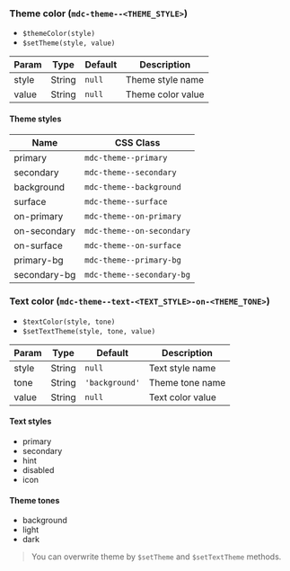 ### Theme color (`mdc-theme--<THEME_STYLE>`)

- `$themeColor(style)`
- `$setTheme(style, value)`

| Param | Type   | Default | Description       |
| ----- | ------ | ------- | ----------------- |
| style | String | `null`  | Theme style name  |
| value | String | `null`  | Theme color value |

#### Theme styles

| Name         | CSS Class                 |
| ------------ | ------------------------- |
| primary      | `mdc-theme--primary`      |
| secondary    | `mdc-theme--secondary`    |
| background   | `mdc-theme--background`   |
| surface      | `mdc-theme--surface`      |
| on-primary   | `mdc-theme--on-primary`   |
| on-secondary | `mdc-theme--on-secondary` |
| on-surface   | `mdc-theme--on-surface`   |
| primary-bg   | `mdc-theme--primary-bg`   |
| secondary-bg | `mdc-theme--secondary-bg` |

### Text color (`mdc-theme--text-<TEXT_STYLE>-on-<THEME_TONE>`)

- `$textColor(style, tone)`
- `$setTextTheme(style, tone, value)`

| Param | Type   | Default        | Description      |
| ----- | ------ | -------------- | ---------------- |
| style | String | `null`         | Text style name  |
| tone  | String | `'background'` | Theme tone name  |
| value | String | `null`         | Text color value |

#### Text styles

- primary
- secondary
- hint
- disabled
- icon

#### Theme tones

- background
- light
- dark

> You can overwrite theme by `$setTheme` and `$setTextTheme` methods.
